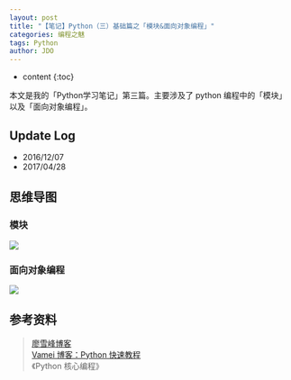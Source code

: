 ```yaml
---
layout: post
title: "【笔记】Python（三）基础篇之「模块&面向对象编程」"
categories: 编程之魅
tags: Python
author: JDO
---
```


* content
{:toc}

本文是我的「Python学习笔记」第三篇。主要涉及了 python 编程中的「模块」以及「面向对象编程」。




## Update Log
- 2016/12/07
- 2017/04/28

## 思维导图

### 模块
![](https://raw.githubusercontent.com/woaielf/woaielf.github.io/master/_posts/Pic/1612/161207-1.png)

### 面向对象编程
![](https://raw.githubusercontent.com/woaielf/woaielf.github.io/master/_posts/Pic/1612/161207-2.png)



## 参考资料
> [廖雪峰博客](http://www.liaoxuefeng.com/wiki/001374738125095c955c1e6d8bb493182103fac9270762a000) <br>
[Vamei 博客：Python 快速教程](http://www.cnblogs.com/vamei/archive/2012/09/13/2682778.html) <br>
《Python 核心编程》


